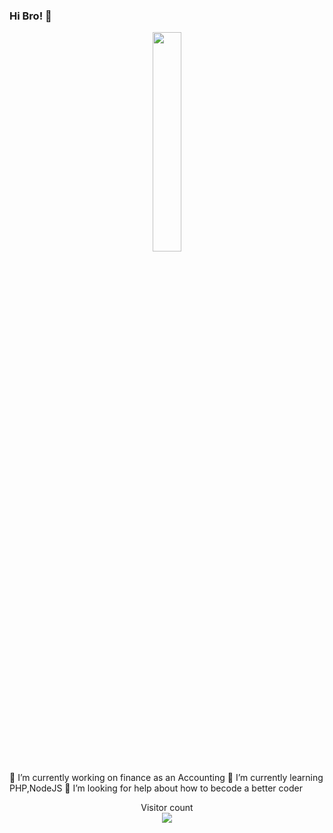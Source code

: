 ### Hi Bro! 👋

<p align="center">
  <img src="https://cdn.jsdelivr.net/gh/jasonkayzk/jasonkayzk@master/hello-world.gif" width="30%">
</p>

🔭 I’m currently working on finance as an Accounting
🌱 I’m currently learning PHP,NodeJS
🤔 I’m looking for help about how to becode a better coder 



<p align="center"> 
  Visitor count<br>
  <img src="https://profile-counter.glitch.me/jasonkayzk/count.svg" />
</p>
